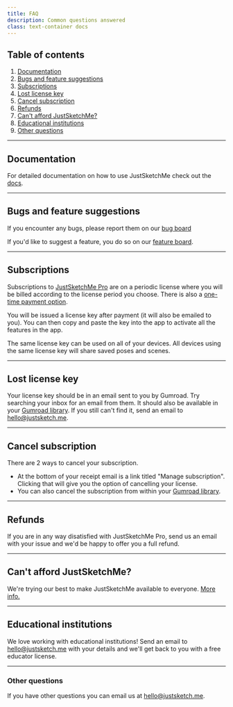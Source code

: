```yaml
---
title: FAQ
description: Common questions answered
class: text-container docs
---
```


## Table of contents
1. [Documentation](#documentation)
2. [Bugs and feature suggestions](#bugs-and-feature-suggestions)
3. [Subscriptions](#subscriptions)
4. [Lost license key](#lost-license-key)
5. [Cancel subscription](#cancel-subscription)
6. [Refunds](#refunds)
7. [Can't afford JustSketchMe?](#cant-afford-justsketchme)
8. [Educational institutions](#educational-institutions)
9. [Other questions](#other-questions)

---

## Documentation

For detailed documentation on how to use JustSketchMe check out the [docs](/docs/).

---

## Bugs and feature suggestions

If you encounter any bugs, please report them on our [bug board](/bugs/)

If you'd like to suggest a feature, you do so on our [feature board](https://justsketchme.nolt.io).

---

## Subscriptions 

Subscriptions to [JustSketchMe Pro](https://gum.co/justsketchme) are on a periodic license where you will be billed according to the license period you choose. There is also a [one-time payment option](https://gum.co/justsketchme-lifetime/).

You will be issued a license key after payment (it will also be emailed to you).
You can then copy and paste the key into the app to activate all the features in the app.

The same license key can be used on all of your devices.
All devices using the same license key will share saved poses and scenes.

---

## Lost license key

Your license key should be in an email sent to you by Gumroad. Try searching your inbox for an email from them. It should also be available in your [Gumroad library](https://gumroad.com/library/). If you still can't find it, send an email to [hello@justsketch.me](mailto:hello@justsketch.me).

---

## Cancel subscription

There are 2 ways to cancel your subscription.
- At the bottom of your receipt email is a link titled "Manage subscription". Clicking that will give you the option of cancelling your license.
- You can also cancel the subscription from within your [Gumroad library](https://gumroad.com/library/).

---

## Refunds

If you are in any way disatisfied with JustSketchMe Pro, send us an email with your issue and we'd be happy to offer you a full refund. 

---

## Can't afford JustSketchMe?

We're trying our best to make JustSketchMe available to everyone.
<a href="/cant-afford/">More info.</a>

---

## Educational institutions

We love working with educational institutions! Send an email to <a href="mailto:hello@justsketch.me">hello@justsketch.me</a> with your details and we'll get back to you with a free educator license.

---

### Other questions

If you have other questions you can email us at <a href="mailto:hello@justsketch.me">hello@justsketch.me</a>.

